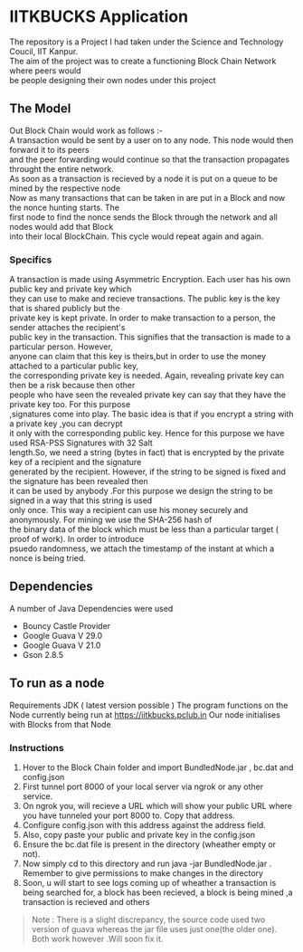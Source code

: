# IITKBUCKS Application
<p>The repository is a Project I had taken under the Science and Technology Coucil, IIT Kanpur.<br>
The aim of the project was to create a functioning Block Chain Network where peers would<br>
be people designing their own nodes under this project<br></p>

## The Model
Out Block Chain would work as follows :-<br>
A transaction would be sent by a user on to any node. This node would then forward it to its peers <br>
and the peer forwarding would continue so that the transaction propagates throught the entire network.<br>
As soon as a transaction is recieved by a node it is put on a queue to be mined by the respective node<br>
Now as many transactions that can be taken in are put in a Block and now the nonce hunting starts. The <br>
  first node to find the nonce sends the Block through the network and all nodes would add that Block <br>
  into their local BlockChain. This cycle would repeat again and again.
  
### Specifics
A transaction is made using Asymmetric Encryption. Each user has his own public key and private key which <br>
they can use to make and recieve transactions. The public key is the key that is shared publicly but the <br>
private key is kept private. In order to make transaction to a person, the sender attaches the recipient's <br>
public key in the transaction. This signifies that the transaction is made to a particular person. However,<br>
anyone can claim that this key is theirs,but in order to use the money attached to a particular public key,<br>
the corresponding private key is needed. Again, revealing private key can then be a risk because then other <br>
people who have seen the revealed private key can say that they have the private key too. For this purpose<br>
,signatures come into play. The basic idea is that if you encrypt a string with a private key ,you can decrypt<br>
it only with the corresponding public key. Hence for this purpose we have used RSA-PSS Signatures with 32 Salt<br>
length.So, we need a string (bytes in fact) that is encrypted by the private key of a recipient and the signature<br>
generated by the recipient. However, if the string to be signed is fixed and the signature has been revealed then<br>
it can be used by anybody .For this purpose we design the string to be signed in a way that this string is used <br>
only once. This way a recipient can use his money securely and anonymously. For mining we use the SHA-256 hash of <br>
the binary data of the block which must be less than a particular target ( proof of work). In order to introduce <br>
psuedo randomness, we attach the timestamp of the instant at which a nonce is being tried.

## Dependencies
A number of Java Dependencies were used
<ul>
<li>Bouncy Castle Provider </li>
<li> Google Guava V 29.0 </li>
<li> Google Guava V 21.0 </li>
<li> Gson 2.8.5 </li>
</ul>

## To run as a node
Requirements
JDK ( latest version possible )
The program functions on the Node currently being run at <https://iitkbucks.pclub.in>
Our node initialises with Blocks from that Node

### Instructions
1. Hover to the Block Chain folder and import BundledNode.jar , bc.dat and config.json
2. First tunnel port 8000 of your local server via ngrok or any other service.
3. On ngrok you, will recieve a URL which will show your public URL where you have tunneled your port 8000 to. Copy that address.
2. Configure config.json with this address against the address field.
3. Also, copy paste your public and private key in the config.json
3. Ensure the bc.dat file is present in the directory (wheather empty or not).
3. Now simply cd to this directory and run java -jar BundledNode.jar . Remember to give permissions to make changes in the directory
4. Soon, u will start to see logs coming up of wheather a transaction is being searched for, a block has been recieved, a block is being mined ,a transaction is recieved and others

>Note : There is a slight discrepancy, the source code used two version of guava whereas the jar file uses just one(the older one). Both work however .Will soon fix it.




  








  

